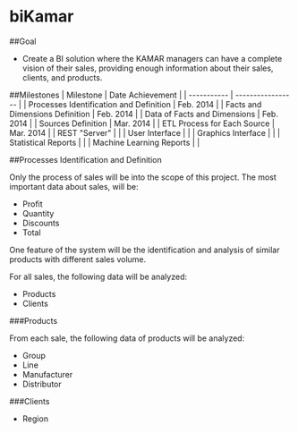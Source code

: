 # biKamar

##Goal 
* Create a BI solution where the KAMAR managers can have a complete vision of their sales, providing enough information about their sales, clients, and products.

##Milestones
| Milestone | Date Achievement |
| ----------- | ----------------- |
| Processes Identification and Definition | Feb. 2014 |
| Facts and Dimensions Definition | Feb. 2014 |
| Data of Facts and Dimensions | Feb. 2014 |
| Sources Definition | Mar. 2014 |
| ETL Process for Each Source | Mar. 2014 |
| REST "Server" | |
| User Interface | |
| Graphics Interface | |
| Statistical Reports | |
| Machine Learning Reports | |


##Processes Identification and Definition

Only the process of sales will be into the scope of this project.
The most important data about sales, will be:

* Profit
* Quantity
* Discounts
* Total

One feature of the system will be the identification and analysis of similar products with different sales volume.

For all sales, the following data will be analyzed:

* Products
* Clients


###Products

From each sale, the following data of products will be analyzed:

* Group
* Line
* Manufacturer
* Distributor

###Clients

* Region
